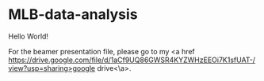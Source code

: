 # MLB-data-analysis

Hello World!

For the beamer presentation file, please go to my <a href https://drive.google.com/file/d/1aCf9UQ86GWSR4KYZWHzEEOi7K1sfUAT-/view?usp=sharing>google drive<\a>.
